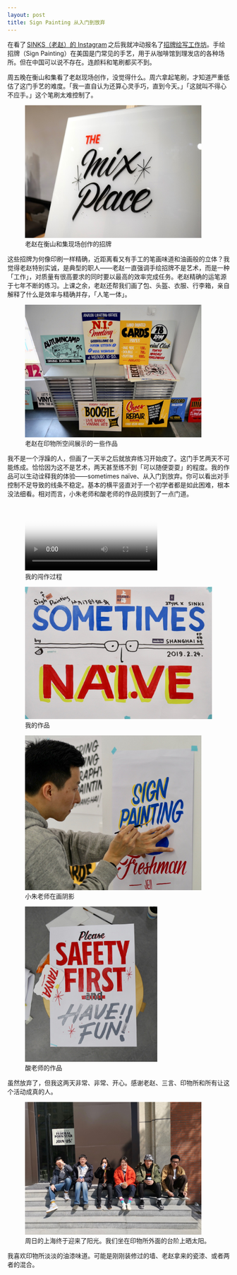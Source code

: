 ```yaml
---
layout: post
title: Sign Painting 从入门到放弃
---
```


在看了 [SINKS（老赵）的 Instagram](https://www.instagram.com/sinks0759/) 之后我就冲动报名了[招牌绘写工作坊](https://mp.weixin.qq.com/s/bdF0wwWDvh739XdkZOdxRg)。手绘招牌（Sign Painting）在美国是门常见的手艺，用于从咖啡馆到理发店的各种场所。但在中国可以说不存在。连颜料和笔刷都买不到。

周五晚在衡山和集看了老赵现场创作，没觉得什么。周六拿起笔刷，才知道严重低估了这门手艺的难度。「我一直自认为还算心灵手巧，直到今天。」「这就叫不得心不应手。」这个笔刷太难控制了。

<figure>
    <img class="bordered" width="400" alt="老赵在衡山和集现场创作的招牌" src="/static/images/sign-painting/mix-place.jpg">
    <figcaption>老赵在衡山和集现场创作的招牌</figcaption>
</figure>

这些招牌为何像印刷一样精确，近距离看又有手工的笔画味道和油画般的立体？我觉得老赵特别实诚，是典型的职人——老赵一直强调手绘招牌不是艺术，而是一种「工作」，对质量有很高要求的同时要以最高的效率完成任务。老赵精确的运笔源于七年不断的练习。上课之余，老赵还帮我们画了包、头盔、衣服、行李箱，亲自解释了什么是效率与精确并存，「人笔一体」。

<figure>
    <img class="bordered" width="400" alt="老赵在印物所空间展示的一些作品" src="/static/images/sign-painting/sinks-works.jpg">
    <figcaption>老赵在印物所空间展示的一些作品</figcaption>
</figure>

我不是一个浮躁的人，但画了一天半之后就放弃练习开始皮了。这门手艺两天不可能练成。恰恰因为这不是艺术，两天甚至练不到「可以随便耍耍」的程度。我的作品可以生动诠释我的体验——sometimes naïve、从入门到放弃。你可以看出对手控制不足导致的线条不稳定。基本的横平竖直对于一个初学者都是如此困难，根本没法细看。相对而言，小朱老师和酸老师的作品则摸到了一点门道。

<figure>
    <video controls poster="/static/images/sign-painting/mine.jpg">
        <source src="/static/images/sign-painting/naive-timelapse.mp4" type="video/mp4">
        抱歉，您的浏览器不支持该视频格式。您可以<a href="/static/images/sign-painting/naive-timelapse.mp4">下载</a>并用播放器观看。
    </video>
    <figcaption>我的闯作过程</figcaption>
</figure>

<figure>
    <img class="bordered" width="450" alt="我的作品" src="/static/images/sign-painting/mine.jpg">
    <figcaption>我的作品</figcaption>
</figure>

<figure>
    <img class="bordered" width="400" alt="小朱老师在画阴影" src="/static/images/sign-painting/jeii.jpg">
    <figcaption>小朱老师在画阴影</figcaption>
</figure>

<figure>
    <img class="bordered" width="300" alt="酸老师的作品" src="/static/images/sign-painting/suansuan.jpg">
    <figcaption>酸老师的作品</figcaption>
</figure>

虽然放弃了，但我这两天非常、非常、开心。感谢老赵、三言、印物所和所有让这个活动成真的人。

<figure>
    <img class="bordered" width="400" alt="周日的上海终于迎来了阳光。我们坐在印物所外面的台阶上晒太阳。" src="/static/images/sign-painting/press-matter-stairs.jpg">
    <figcaption>周日的上海终于迎来了阳光。我们坐在印物所外面的台阶上晒太阳。</figcaption>
</figure>

我喜欢印物所淡淡的油漆味道。可能是刚刚装修过的墙、老赵拿来的瓷漆、或者两者的混⁠合。
